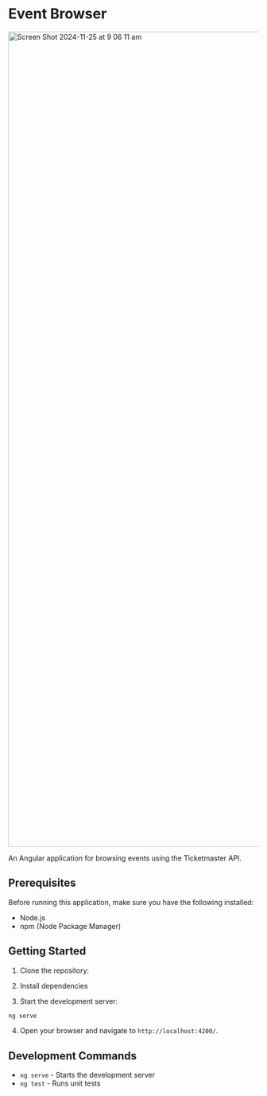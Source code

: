 # Event Browser

<img width="1640" alt="Screen Shot 2024-11-25 at 9 06 11 am" src="https://github.com/user-attachments/assets/c5d65bfd-8c51-4e78-ac12-ea39c861785d">

An Angular application for browsing events using the Ticketmaster API.

## Prerequisites

Before running this application, make sure you have the following installed:
- Node.js 
- npm (Node Package Manager)

## Getting Started

1. Clone the repository:


2. Install dependencies 


3. Start the development server:
```bash
ng serve
```

4. Open your browser and navigate to `http://localhost:4200/`. 

## Development Commands

- `ng serve` - Starts the development server
- `ng test` - Runs unit tests
